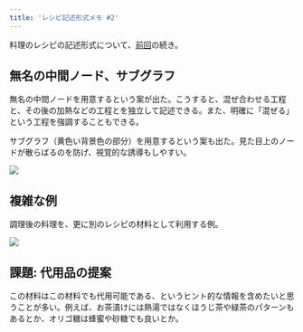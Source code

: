 ```yaml
---
title: 'レシピ記述形式メモ #2'
---
```

料理のレシピの記述形式について、[前回](https://r7kamura.com/articles/2022-05-13-mermaid-recipe-memo)の続き。

無名の中間ノード、サブグラフ
--------------

無名の中間ノードを用意するという案が出た。こうすると、混ぜ合わせる工程と、その後の加熱などの工程とを独立して記述できる。また、明確に「混ぜる」という工程を強調することもできる。

サブグラフ（黄色い背景色の部分）を用意するという案も出た。見た目上のノードが散らばるのを防げ、視覚的な誘導もしやすい。

![](https://lh5.googleusercontent.com/6Hxcm3JHl7OCpkBNSdhpJiF1APv2kxe8mS3DcTk7skEDp3BrlmTEGYY-nwAKuF80gOm4-3dTFn-0KjI8x_XX5C7AVfO4xk1jbn47PqDOghHzfUr5Erg2t3Yn4CKn_pTI-GULclwiePY3r4HIU_SMLw)

複雑な例
----

調理後の料理を、更に別のレシピの材料として利用する例。

![](https://lh6.googleusercontent.com/dANS7wQTnpCHZ6T6fihGYQDIF8kvEG9QvGHiCLlDzhv4eZx1Coph7YO7oa6TYXfthoH_R3odfx0wXmKYRvCHjrJLwVYG6RtiKXUvzjY__xImH-hw8nwb3fx_97AlvBV4OzC1iwL9zFAwkWGvvnV38g)

課題: 代用品の提案
----------

この材料はこの材料でも代用可能である、というヒント的な情報を含めたいと思うことが多い。例えば、お茶漬けには熱湯ではなくほうじ茶や緑茶のパターンもあるとか、オリゴ糖は蜂蜜や砂糖でも良いとか。
